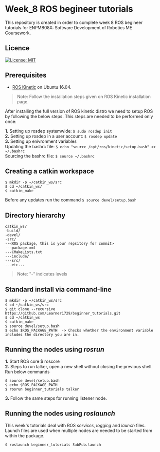 # Week_8 ROS begineer tutorials

This repository is created in order to complete week 8 ROS begineer tutorials for ENPM808X: Software Development of Robotics ME Coursework.

## Licence
[![License: MIT](https://img.shields.io/badge/License-MIT-blue.svg)](https://opensource.org/licenses/MIT)

## Prerequisites 

* [ROS Kinetic](https://wiki.ros.org/ROS/Installation) on Ubuntu 16.04. 

>Note: Follow the installation steps given on ROS Kinetic installation page. 

After installing the full version of ROS kinetic distro we need to setup ROS by following the below steps. This steps are needed to be performed only once:

**1.** Setting up rosdep systemwide: `$ sudo rosdep init` <br/>
**2.** Setting up rosdep in a user account: `$ rosdep update` <br/>
**3.** Setting up enivronment variables <br/>
   Updating the bashrc file: `$ echo "source /opt/ros/kinetic/setup.bash" >> ~/.bashrc` <br/>
   Sourcing the bashrc file: `$ source ~/.bashrc` <br/>

## Creating a catkin workspace

```
$ mkdir -p ~/catkin_ws/src
$ cd ~/catkin_ws/
$ catkin_make
```
Before any updates run the command `$ source devel/setup.bash` 

## Directory hierarchy
``` 
catkin_ws/
-build/
-devel/
-src/
--<ROS package, this is your repsitory for commit>
---package.xml
---CMakeLists.txt
---include/
---src/
---etc...
```
>Note: "-" indicates levels

## Standard install via command-line

```
$ mkdir -p ~/catkin_ws/src
$ cd ~/catkin_ws/src
$ git clone --recursive https://github.com/Learner1729/beginner_tutorials.git
$ cd ~/catkin_ws
$ catkin_make
$ source devel/setup.bash
$ echo $ROS_PACKAGE_PATH  -> Checks whether the environment variable includes the directory you are in.
```
## Running the nodes using *rosrun*

**1.** Start ROS core $ roscore <br/>
**2.** Steps to run talker, open a new shell without closing the previous shell. <br/>
   Run below commands
   ```
   $ source devel/setup.bash
   $ echo $ROS_PACKAGE_PATH
   $ rosrun beginner_tutorials talker
   ```
**3.** Follow the same steps for running listener node.

## Running the nodes using *roslaunch*

This week's tutorials deal with ROS *services*, *logging* and *launch* files. Launch files are used when multiple nodes are needed to be started from within the package. 
```
$ roslaunch beginner_tutorials SubPub.launch
```
